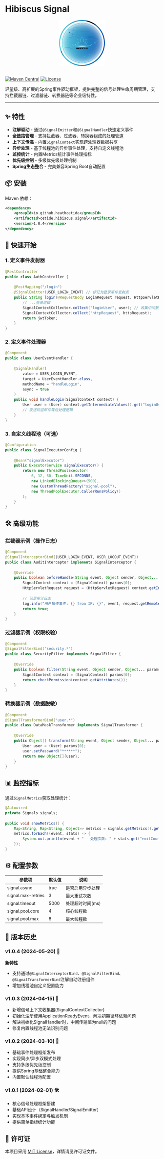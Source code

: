 # Hibiscus Signal

<p align="center">
    <img src=".README/logo.jpg" alt="Hibiscus Logo" width="150" height="150">
    <br>      
    <br>
</p>

[![Maven Central](https://img.shields.io/maven-central/v/io.github.heathcetide/cetide.hibiscus.signal)](https://central.sonatype.com/artifact/io.github.heathcetide/cetide.hibiscus.signal)
[![License](https://img.shields.io/badge/license-MIT-blue.svg)](LICENSE)

轻量级、高扩展的Spring事件驱动框架，提供完整的信号处理生命周期管理，支持拦截器链、过滤器链、转换器链等企业级特性。

-----------------------------------------------------------------------------------------------

## ✨ 特性

- **注解驱动** - 通过`@SignalEmitter`和`@SignalHandler`快速定义事件
- **全链路管理** - 支持拦截器、过滤器、转换器组成的处理管道
- **上下文传递** - 内置`SignalContext`实现跨处理器数据共享
- **异步处理** - 基于线程池的异步事件处理，支持自定义线程池
- **监控统计** - 内置Metrics统计事件处理指标
- **优先级控制** - 多级优先级处理机制
- **Spring生态整合** - 完美兼容Spring Boot自动配置

## 📦 安装

Maven 依赖：
```xml
<dependency>
    <groupId>io.github.heathcetide</groupId>
    <artifactId>cetide.hibiscus.signal</artifactId>
    <version>1.0.4</version>
</dependency>
```

## 🚀 快速开始

### 1. 定义事件发射器
```java
@RestController
public class AuthController {

    @PostMapping("/login")
    @SignalEmitter(USER_LOGIN_EVENT) // 标记为登录事件发射点
    public String login(@RequestBody LoginRequest request, HttpServletRequest httpRequest) {
        // ...登录逻辑
        SignalContextCollector.collect("loginUser", user); // 收集中间数据
        SignalContextCollector.collect("httpRequest", httpRequest);
        return jwtToken;
    }
}
```

### 2. 定义事件处理器
```java
@Component
public class UserEventHandler {
    
    @SignalHandler(
        value = USER_LOGIN_EVENT,
        target = UserEventHandler.class,
        methodName = "handleLogin",
        async = true
    )
    public void handleLogin(SignalContext context) {
        User user = (User) context.getIntermediateValues().get("loginUser");
        // 发送欢迎邮件等后处理逻辑
    }
}
```

### 3. 自定义线程池（可选）
```java
@Configuration
public class SignalExecutorConfig {

    @Bean("signalExecutor")
    public ExecutorService signalExecutor() {
        return new ThreadPoolExecutor(
            6, 12, 60, TimeUnit.SECONDS,
            new LinkedBlockingQueue<>(500),
            new CustomThreadFactory("signal-pool"),
            new ThreadPoolExecutor.CallerRunsPolicy()
        );
    }
}
```

## 🛠️ 高级功能

### 拦截器示例（操作日志）
```java
@Component
@SignalInterceptorBind({USER_LOGIN_EVENT, USER_LOGOUT_EVENT})
public class AuditInterceptor implements SignalInterceptor {

    @Override
    public boolean beforeHandle(String event, Object sender, Object... params) {
        SignalContext context = (SignalContext) params[0];
        HttpServletRequest request = (HttpServletRequest) context.getIntermediateValues().get("httpRequest");
        
        // 记录审计日志
        log.info("用户操作事件: {} from IP: {}", event, request.getRemoteAddr());
        return true;
    }
}
```

### 过滤器示例（权限校验）
```java
@Component
@SignalFilterBind("security.*")
public class SecurityFilter implements SignalFilter {

    @Override
    public boolean filter(String event, Object sender, Object... params) {
        SignalContext context = (SignalContext) params[0];
        return checkPermission(context.getAttributes());
    }
}
```

### 转换器示例（数据脱敏）
```java
@Component
@SignalTransformerBind("user.*")
public class DataMaskTransformer implements SignalTransformer {

    @Override
    public Object[] transform(String event, Object sender, Object... params) {
        User user = (User) params[0];
        user.setPassword("******");
        return new Object[]{user};
    }
}
```

## 📊 监控指标
通过`SignalMetrics`获取处理统计：
```java
@Autowired
private Signals signals;

public void showMetrics() {
    Map<String, Map<String, Object>> metrics = signals.getMetrics().getAllMetrics();
    metrics.forEach((event, stats) -> {
        System.out.println(event + " - 处理次数: " + stats.get("emitCount"));
    });
}
```

## ⚙️ 配置参数

| 参数项               | 默认值     | 说明                     |
|---------------------|-----------|------------------------|
| signal.async        | true      | 是否启用异步处理          |
| signal.max-retries  | 3         | 最大重试次数             |
| signal.timeout      | 5000      | 处理超时时间(ms)         |
| signal.pool.core    | 4         | 核心线程数               |
| signal.pool.max     | 8         | 最大线程数               |


## 📜 版本历史

### v1.0.4 (2024-05-20) 🚀
**新特性**
- 支持通过`@SignalInterceptorBind`、`@SignalFilterBind`、`@SignalTransformerBind`注解自动注册组件
- 增加线程池自定义配置能力

### v1.0.3 (2024-04-15) 🔧
- 新增信号上下文收集器(SignalContextCollector)
- 初始化注册使用ApplicationReadyEvent，解决初期循环依赖问题
- 解决初始化SignalHandler时，中间传输值为null的问题
- 修复内置线程池无法识别问题

### v1.0.2 (2024-03-10) 🎯
- 基础事件处理框架发布
- 实现同步/异步双模式处理
- 支持多级优先级控制
- 提供Spring基础整合能力
- 内置默认线程池配置

### v1.0.1 (2024-02-01) 🛠
- 核心信号处理框架搭建
- 基础API设计（SignalHandler/SignalEmitter）
- 实现基本事件绑定与触发机制
- 提供简单指标统计功能


## 📄 许可证

本项目采用 [MIT License](LICENSE)，详情请见许可证文件。